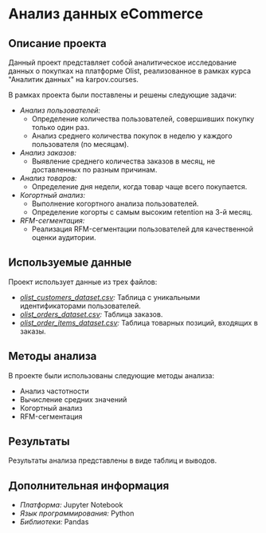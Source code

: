 # Анализ данных eCommerce

## Описание проекта

Данный проект представляет собой аналитическое исследование данных о покупках на платформе Olist,  реализованное в рамках курса "Аналитик данных" на  karpov.courses. 

В рамках проекта были поставлены и решены следующие задачи:

* *Анализ пользователей:*
    * Определение количества пользователей, совершивших покупку только один раз. 
    *  Анализ среднего количества покупок в неделю у каждого пользователя (по месяцам).
* *Анализ заказов:*
    *  Выявление среднего количества заказов в месяц, не доставленных по разным причинам. 
* *Анализ товаров:*
    * Определение дня недели, когда товар чаще всего покупается.
* *Когортный анализ:*
    * Выполнение когортного анализа пользователей.
    *  Определение когорты с самым высоким retention на 3-й месяц.
* *RFM-сегментация:*
    *  Реализация RFM-сегментации пользователей для качественной оценки аудитории.

 ##  Используемые данные

Проект использует данные из трех файлов:

* *[olist_customers_dataset.csv](https://disk.yandex.ru/d/QXrVDUoQvFhIcg):*  Таблица с уникальными идентификаторами пользователей.
* *[olist_orders_dataset.csv](https://disk.yandex.ru/d/0zWmh1bYP6REbw):*  Таблица заказов.
* *[olist_order_items_dataset.csv](https://disk.yandex.ru/d/xCsQ0FiC-Ue4Lg):*  Таблица товарных позиций, входящих в заказы.


##  Методы анализа

В проекте были использованы следующие методы анализа:

* Анализ частотности
* Вычисление средних значений
* Когортный анализ
* RFM-сегментация

## Результаты

Результаты анализа представлены в виде таблиц и выводов. 

##  Дополнительная информация

* *Платформа:* Jupyter Notebook
* *Язык программирования:* Python
* *Библиотеки:* Pandas
